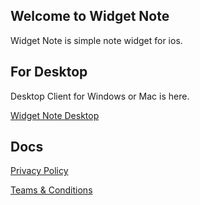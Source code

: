 ## Welcome to Widget Note

Widget Note is simple note widget for ios.


## For Desktop

Desktop Client for Windows or Mac is here.

[Widget Note Desktop](http://google.co.jp)



## Docs

[Privacy Policy](https://ta2yak.github.io/widget-note/policy/en)

[Teams & Conditions](https://ta2yak.github.io/widget-note/terms/en)
